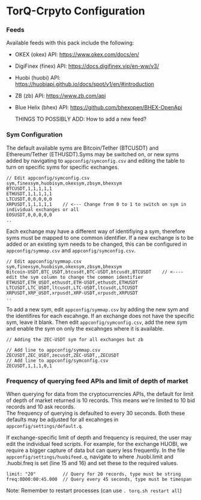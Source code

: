 # TorQ-Crpyto Configuration

### Feeds  
Available feeds with this pack include the following:    
 - OKEX (okex) API: https://www.okex.com/docs/en/ 
 - DigiFinex (finex) API: https://docs.digifinex.vip/en-ww/v3/ 
 - Huobi (huobi) API: https://huobiapi.github.io/docs/spot/v1/en/#introduction 
 - ZB (zb) API: https://www.zb.com/api
 - Blue Helix (bhex) API: https://github.com/bhexopen/BHEX-OpenApi

    THINGS TO POSSIBLY ADD: How to add a new feed?

### Sym Configuration  
The default available syms are Bitcoin/Tether (BTCUSDT) and Ethereum/Tether (ETHUSDT).Syms may
be switched on, or new syms added by navigating to `appconfig/symconfig.csv` and editing the 
table to turn on specific syms for specific exchanges.

    // Edit appconfig/symconfig.csv
    sym,finexsym,huobisym,okexsym,zbsym,bhexsym
    BTCUSDT,1,1,1,1,1
    ETHUSDT,1,1,1,1,1
    LTCUSDT,0,0,0,0,0
    XRPUSDT,1,1,1,1,1    // <--- Change from 0 to 1 to switch on sym in individual exchanges or all
    EOSUSDT,0,0,0,0,0
    ..
    
Each exchange may have a different way of identifiying a sym, therefore syms 
must be mapped to one common identifier. If a new exchange is to be added or 
an existing sym needs to be changed, this can be configured in `appconfig/symmap.csv`
and `appconfig/symconfig.csv`.

    // Edit appconfig/symmap.csv
    sym,finexsym,huobisym,okexsym,zbsym,bhexsym
    Bitcoin-USDT,BTC_USDT,btcusdt,BTC-USDT,btcusdt,BTCUSDT    // <---- edit the sym column to change the common identifier
    ETHUSDT,ETH_USDT,ethusdt,ETH-USDT,ethusdt,ETHUSDT
    LTCUSDT,LTC_USDT,ltcusdt,LTC-USDT,ltcusdt,LTCUSDT
    XRPUSDT,XRP_USDT,xrpusdt,XRP-USDT,xrpusdt,XRPUSDT
    ..

To add a new sym, edit `appconfig/symmap.csv` by adding the new sym and the identifires for each excahnge.
If an exchange does not have the specific sym, leave it blank. Then edit `appconfig/symconfig.csv`, add 
the new sym and enable the sym on only the excahnges where it is available.

    // Adding the ZEC-USDT sym for all exchanges but zb
    
    // Add line to appconfig/symmap.csv
    ZECUSDT,ZEC_USDT,zecusdt,ZEC-USDT,,ZECUSDT
    // Add line to appconfig/symconfig.csv
    ZECUSDT,1,1,1,0,1

### Frequency of querying feed APIs and limit of depth of market  
When querying for data from the cryptocurrencies APIs, the default for limit of depth of market returned is 10 records.
This means we're limited to 10 bid records and 10 ask records.  
The frequency of querying is defaulted to every 30 seconds. Both these defaults may be adjusted for all excahnges in `appconfig/settings/default.q`.

If exchange-specific limit of depth and frequency is required, the user may edit the individual feed scripts.
For example, for the exchange HUOBI, we require a bigger capture of data but can query less frequently.
In the file `appconfig/settings/huobifeed.q`, navigate to where .huobi.limit and .huobi.freq is set (line 15 and 16)
and set these to the required values.  

    limit: "20"          // Query for 20 records, type must be string
    freq:0D00:00:45.000  // Query every 45 seconds, type must be timespan
Note: Remember to restart processes (can use `. torq.sh restart all`)
